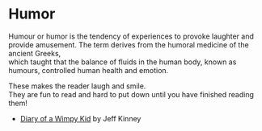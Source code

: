 # Humor

Humour or humor is the tendency of experiences to provoke laughter and provide amusement. The term derives from the humoral medicine of the ancient Greeks, <br>which taught that the balance of fluids in the human body, known as humours, controlled human health and emotion.<br>

These makes the reader laugh and smile.<br>
They are fun to read and hard to put down until you have finished reading them!

  - [Diary of a Wimpy Kid](https://www.goodreads.com/book/show/389627.Diary_of_a_Wimpy_Kid) by Jeff Kinney
